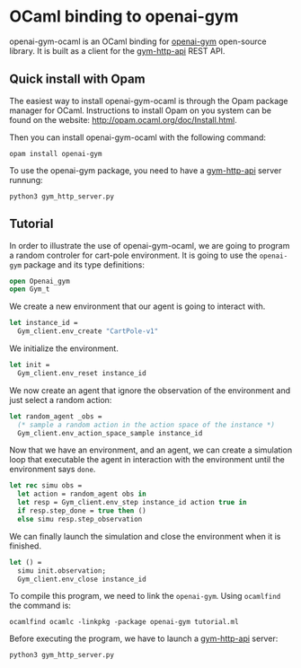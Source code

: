 # OCaml binding to openai-gym

openai-gym-ocaml is an OCaml binding for [openai-gym](https://github.com/openai/gym) open-source library. It is built as a client for the [gym-http-api](https://github.com/openai/gym-http-api) REST API.


## Quick install with Opam

The easiest way to install openai-gym-ocaml is through the Opam
package manager for OCaml.  Instructions to install Opam on you system
can be found on the website: <http://opam.ocaml.org/doc/Install.html>.

Then you can install openai-gym-ocaml with the following command:
```
opam install openai-gym
```

To use the openai-gym package, you need to have a [gym-http-api](https://github.com/openai/gym-http-api) server runnung:
```
python3 gym_http_server.py
```


## Tutorial

In order to illustrate the use of openai-gym-ocaml, we are going to
program a random controler for cart-pole environment. It is going to
use the `openai-gym` package and its type definitions:

```ocaml
open Openai_gym
open Gym_t
```

We create a new environment that our agent is going to interact with.
```ocaml
let instance_id =
  Gym_client.env_create "CartPole-v1"
```

We initialize the environment.
```ocaml
let init =
  Gym_client.env_reset instance_id
```

We now create an agent that ignore the observation of the environment
and just select a random action:
```ocaml
let random_agent _obs =
  (* sample a random action in the action space of the instance *)
  Gym_client.env_action_space_sample instance_id
```

Now that we have an environment, and an agent, we can create a simulation
loop that executable the agent in interaction with the environment
until the environment says `done`.
```ocaml
let rec simu obs =
  let action = random_agent obs in
  let resp = Gym_client.env_step instance_id action true in
  if resp.step_done = true then ()
  else simu resp.step_observation
```

We can finally launch the simulation and close the environment when it
is finished.

```ocaml
let () =
  simu init.observation;
  Gym_client.env_close instance_id
```

To compile this program, we need to link the `openai-gym`. Using
`ocamlfind` the command is:

```
ocamlfind ocamlc -linkpkg -package openai-gym tutorial.ml
```

Before executing the program, we have to launch a
[gym-http-api](https://github.com/openai/gym-http-api) server:
```
python3 gym_http_server.py
```
